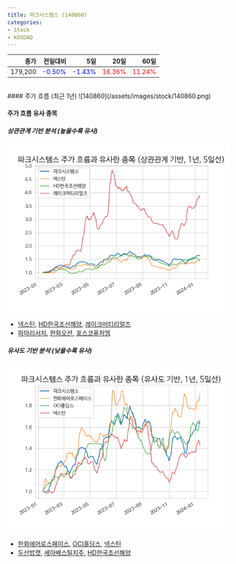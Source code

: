 ```yaml
---
title: 파크시스템스 (140860)
categories:
- Stock
- KOSDAQ
---
```


|종가|전일대비|5일|20일|60일|
|---:|-------:|--:|---:|---:|
|179,200|<span style="color: blue">-0.50%</span>|<span style="color: blue">-1.43%</span>|<span style="color: red">16.36%</span>|<span style="color: red">11.24%</span>|

<!-- more -->
<br>
#### 주가 흐름 (최근 1년)
![140860](/assets/images/stock/140860.png)

#### 주가 흐름 유사 종목

##### 상관관계 기반 분석 (높을수록 유사)
![140860](/assets/images/stock/140860_corr.png)
- [넥스틴](/348210/), [HD한국조선해양](/009540/), [레이크머티리얼즈](/281740/)
- [파마리서치](/214450/), [한화오션](/042660/), [포스코퓨처엠](/003670/)

##### 유사도 기반 분석 (낮을수록 유사)	
![140860](/assets/images/stock/140860_sim.png)
- [한화에어로스페이스](/012450/), [OCI홀딩스](/010060/), [넥스틴](/348210/)
- [두산밥캣](/241560/), [세아베스틸지주](/001430/), [HD한국조선해양](/009540/)